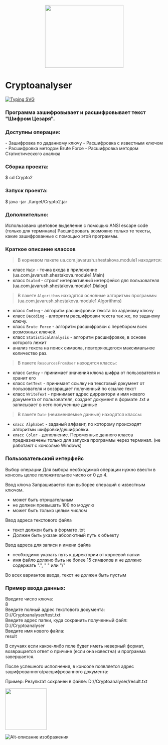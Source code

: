

<p align="center">
  <img src="https://i.gifer.com/47tv.gif" width="250px" height="200px"/></p>

<h1 > <a>Cryptoanalyser</a> </h1> 

[![Typing SVG](https://readme-typing-svg.herokuapp.com?lines=Cryptoanalyser)](https://git.io/typing-svg)

<h3>Программа зашифровывает и расшифровывает текст "Шифром Цезаря".</h3>

<h3><a>Доступны операции:</a></h3>
- Зашифровка по даданному ключу  
- Расшифровка с известным ключом    
- Расшифровка методом Brute Force
- Расшифровка методом Статистического анализа

<h3><a>Сборка проекта: </a></h3>

  $ cd Crypto2

<h3 ><a>Запуск проекта:</a></h3>

$ java -jar ./target/Crypto2.jar

<h3 ><a>Дополнительно:</a></h3>

Использовано цветовое выделение с помощью ANSI escape code
(только для терминала)
Расшифровать возможно только те тексты, какие зашифрованные с помощью этой программы.

<h3 ><a>Краткое описание классов</a></h3>

>В корневом пакете ua.com.javarush.shestakova.module1 находится:

- класс ```Main``` - точка входа в приложение (ua.com.javarush.shestakova.module1.Main)
- класс ```Dialod``` - строит интерактивный интерфейся для пользователя (ua.com.javarush.shestakova.module1.Dialog)

>В пакете ```Algorithms``` находятся основные алгоритмы программы 
(ua.com.javarush.shestakova.module1.Algorithms) 

- класс ```Coding``` - алгоритм расшифровки текста по заданому ключу
- класс ```Decoding``` - алгоритм расшифровки текста так же, по заданому ключу.
- класс ```Brute Force``` - алгоритм расшифровки с перебором всех возможных ключей.
- класс ```StatisticalAnalysis``` - алгоритм расшифровке, в основе которого лежит 
- анализ текста на поиск символа, повторяющегося максимальное количество раз.

>В пакете ```ResourcesFromUser``` находятся классы:
- класс ```GetKey``` - принимает значения ключа шифра от пользователя и хранит его                           
- класс ```GetText``` - принимает ссылку на текстовый документ от пользователя и возвращает полученный по ссылке текст
- класс ```WriteText``` - принимает адрес дирректори и имя нового документа от пользователя, создает документ в формате .txt 
и записывает в него полученные данные

>В пакете ```Date``` (неизменяемые данные) находятся классы:

- ```класс Alphabet``` - заданый алфавит, по которому происходят алгоритмы шифровки/дешифровки.
- ```класс Color``` - дополнение. Переменные данного класса предназначены только для запуска программы через терминал.
  (не работают с консолью Windows)


<h3><a>Пользовательский интерфейс</a></h3>
Выбор операции
Для выбора необходимой операции нужно ввести в консоль целое положительное число от 0 до 4.

Ввод ключа
Запрашивается при выборее операций с известным ключом. 
- может быть отрицательным
- не должен превышать 100 по модулю
- может быть только целым числом

Ввод адреса текстового файла 
- текст должен быть в формате .txt
- Должен быть указан абсолютный путь к объекту

Ввод адреса для записи и имени файла 
- необходимо указать путь к директории от корневой папки
- имя файло должно быть не более 15 символов и не должно содержать ".", " " или "/"

Во всех вариантов ввода, текст не должен быть пустым

<h3><a>Пример ввода данных:</a></h2>

Введите число ключа:  
  <a>8</a>    
Введите полный адрес текстового документа:            
  <a>D://Cryptoanalyser/test.txt</a>  
Введите адрес папки, куда сохранить полученный файл:
  <a>D://Cryptoanalyser</a>   
Введите имя нового файла:        
  <a>result</a>


В случаях если какое-либо поле будет иметь неверный формат, возвращается ответ о причине (если она известна) и программа завершается.

После успешного исполнения, в консоле появляется адрес зашифрованного/расшифрованного документа:

Пример: Результат сохранен в файле: <a>D://Cryptoanalyser/result.txt</a>

<img src="https://i.gifer.com/3Edg.gif" height="132"/></h1>

![Alt-описание изображения](https://i.gifer.com/3Edg.gif)
